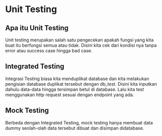 # Unit Testing

## Apa itu Unit Testing
Unit testing merupakan salah satu pengecekan apakah fungsi yang kita buat itu berfungsi semua atau tidak. Disini kita cek dari kondisi nya tanpa error atau success case hingga bad case.

## Integrated Testing
Integrasi Testing biasa kita menduplikat database dan kita melakukan pengisian database duplikat tersebut dengan db_test. Disini kita inputkan dahulu data-data hingga tersimpan betul di database. Lalu kita test menggunakan http request sesuai dengan endpoint yang ada.

## Mock Testing
Berbeda dengan Integrated Testing, mock testing hanya membuat data dummy seolah-olah data tersebut dibuat dan disimpan didatabase. 